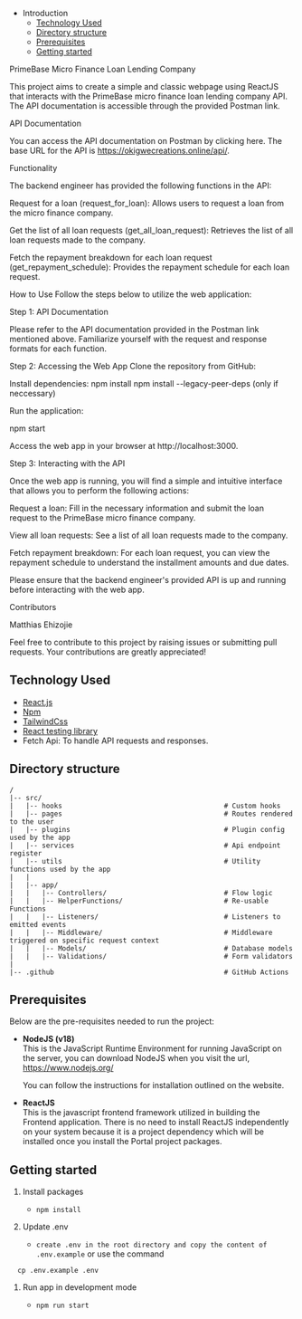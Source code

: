 

- Introduction
  - [Technology Used](#technology-used)
  - [Directory structure](#directory-structure)
  - [Prerequisites](#prerequisites)
  - [Getting started](#getting-started)


 PrimeBase Micro Finance Loan Lending Company

 
This project aims to create a simple and classic webpage using ReactJS that interacts with the PrimeBase micro finance loan lending company API. The API documentation is accessible through the provided Postman link.



API Documentation



You can access the API documentation on Postman by clicking here. The base URL for the API is https://okigwecreations.online/api/.

Functionality




The backend engineer has provided the following functions in the API:



Request for a loan (request_for_loan): Allows users to request a loan from the micro finance company.




Get the list of all loan requests (get_all_loan_request): Retrieves the list of all loan requests made to the company.



Fetch the repayment breakdown for each loan request (get_repayment_schedule): Provides the repayment schedule for each loan request.



How to Use
Follow the steps below to utilize the web application:




Step 1: API Documentation



Please refer to the API documentation provided in the Postman link mentioned above. Familiarize yourself with the request and response formats for each function.




Step 2: Accessing the Web App
Clone the repository from GitHub: 

Install dependencies:
npm install
npm install --legacy-peer-deps  (only if neccessary)



Run the application:


npm start



Access the web app in your browser at http://localhost:3000.



Step 3: Interacting with the API



Once the web app is running, you will find a simple and intuitive interface that allows you to perform the following actions:




Request a loan: Fill in the necessary information and submit the loan request to the PrimeBase micro finance company.



View all loan requests: See a list of all loan requests made to the company.



Fetch repayment breakdown: For each loan request, you can view the repayment schedule to understand the installment amounts and due dates.



Please ensure that the backend engineer's provided API is up and running before interacting with the web app.


Contributors


Matthias Ehizojie


Feel free to contribute to this project by raising issues or submitting pull requests. Your contributions are greatly appreciated!



## Technology Used

- [React.js](https://reactjs.org/)
- [Npm](https://www.npmjs.com/)
- [TailwindCss](https://tailwindcss.com/)
- [React testing library](https://testing-library.com/docs/react-testing-library/intro/)
- Fetch Api: To handle API requests and responses.


## Directory structure

```
/
|-- src/
|   |-- hooks                                        # Custom hooks
|   |-- pages                                        # Routes rendered to the user
|   |-- plugins                                      # Plugin config used by the app
|   |-- services                                     # Api endpoint register
|   |-- utils                                        # Utility functions used by the app
|   |
|   |-- app/
|   |   |-- Controllers/                             # Flow logic
|   |   |-- HelperFunctions/                         # Re-usable Functions
|   |   |-- Listeners/                               # Listeners to emitted events
|   |   |-- Middleware/                              # Middleware triggered on specific request context
|   |   |-- Models/                                  # Database models
|   |   |-- Validations/                             # Form validators
|
|-- .github                                          # GitHub Actions

```

## Prerequisites

Below are the pre-requisites needed to run the project:

- **NodeJS (v18)**
  <br> This is the JavaScript Runtime Environment for running JavaScript on the server, you can download NodeJS when you visit the url, https://www.nodejs.org/

  You can follow the instructions for installation outlined on the website.

- **ReactJS**
  <br> This is the javascript frontend framework utilized in building the Frontend application. There is no need to install ReactJS independently on your system because it is a project dependency which will be installed once you install the Portal project packages.

## Getting started

1. Install packages

   - `npm install`

2. Update .env

   - `create .env in the root directory and copy the content of .env.example` or use the command <br />

```
  cp .env.example .env
```

1. Run app in development mode

   - `npm run start`

